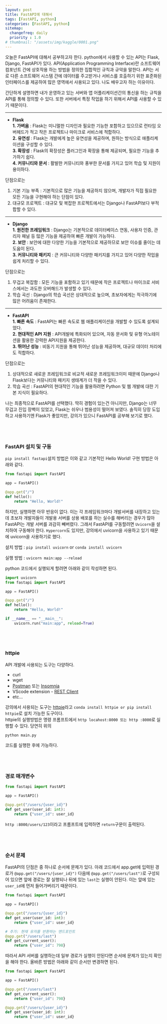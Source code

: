```yaml
---
layout: post
title: FastAPI에 대해서
tags: [FastAPI, python]
categories: [FastAPI, python]
sitemap:
  changefreq: daily
  priority : 1.0
# thumbnail: "/assets/img/kaggle/0001.png"
---
```

오늘은 FastAPI에 대해서 공부하고자 한다. python에서 사용할 수 있는 API는 Flask, Django, FastAPI가 있다. API(Application Programming Interface)란 소프트웨어 컴포넌트 간에 상호작용 하는 방법을 정의한 집합적인 규칙과 규악을 말한다. API는 서로 다른 소프트웨어 시스템 간에 데이터를 주고받거나 서비스를 호출하기 위한 표준화된 인터페이스를 제공하여 많은 영역에서 사용되고 있다. 나도 배우고자 하는 이유이다.  

간단하게 설명하면 내가 운영하고 있는 서버와 앱 어플리케이션간의 통신을 하는 규칙을 API를 통해 정의할 수 있다. 또한 서버에서 특정 작업을 하기 위해서 API를 사용할 수 있기 때문이다.  

----
+ **Flask**  
**1. 가벼움** : Flask는 미니멀한 디자인과 필요한 기능한 포함하고 있으므로 런타임 오버헤드가 적고 작은 프로젝트나 마이크로 서비스에 적합하다.  
**2. 유연성** : Flask는 개발에게 높은 유연성을 제공하며, 원하는 방식으로 애플리케이션을 구성할 수 있다.  
**3. 확장성** : Flask의 확장성은 플러그인과 확장을 통해 제공되며, 필요한 기능을 추가하기 쉽다.  
**4. 커뮤니티와 문서** : 활발한 커뮤니티와 풍부한 문서를 가지고 있어 학습 및 지원이 용이하다.  

단점으로는  
1. 기본 기능 부족 : 기본적으로 많은 기능을 제공하지 않으며, 개발자가 직접 필요한 모든 기능을 구현해야 하는 단점이 있다.  
2. 대규모 프로젝트 : 대규모 및 복잡한 프로젝트에서는 Django나 FastAPI보다 부적합할 수 있다.
----
+ **Django**  
**1. 원전한 프레임워크** : Django는 기본적으로 데이터베이스 연동, 사용자 인증, 관리자 패널 등 많은 기능을 제공하여 빠른 개발이 가능하다.  
**2. 보안** : 보안에 대한 다양한 기능을 기본적으로 제공하므로 보안 이슈를 줄이는 데 도움이 된다.  
**3. 커뮤니티와 패키지** : 큰 커뮤니티와 다양한 패키지를 가지고 있어 다양한 작업을 쉽게 처리할 수 있다.  

단점으로는  
1. 무겁고 복잡함 : 모든 기능을 포함하고 있기 때문에 작은 프로젝트나 마이크로 서비스에서는 과도한 오버해드가 발생할 수 있다.  
2. 학습 곡선 : Django의 학습 곡선은 상대적으로 높으며, 초보자에게는 적극하기에 많은 어려움이 존재한다.  

----
+ **FastAPI**  
**1. 빠른 속도** : FastAPI는 빠른 속도로 웹 애플리케이션을 개발할 수 있도록 설계되었다.  
**2. 현대적인 API 지원** : API개발에 특화되어 있으며, 자동 문서화 및 유형 어노테이션을 활용한 강력한 API지원을 제공한다.  
**3. 뛰어난 성능** : 비동기 지원을 통해 뛰어난 성능을 제공하며, 대규모 데이터 처리에도 적합하다.  

단점으로는  
1. 상대적으로 새로운 프레임워크로 비교적 새로운 프레임워크이미 때문에 Django나 Flask보다는 커뮤니티와 패키지 생태계가 더 작을 수 있다.  
2. 학습 곡선 : FastAPI의 현대적인 기능을 활용하려면 Python 및 웹 개발에 대한 기본 지식이 필요하다.  


나는 최종적으로 FastAPI를 선택했다. 딱히 경험이 있는건 아니지만, Django는 너무 무겁고 진입 장벽이 있었고, Flask는 쉬우나 범용성이 떨어져 보였다. 솔직히 당장 도입하고 사용하기엔 Flask가 좋았지만, 강의가 있으니 FastAPI를 공부해 보기로 했다.  


&nbsp;
----
### FastAPI 설치 및 구동  

`pip install fastapi`설치 방법은 이와 같고 기본적인 Hello World! 구현 방법은 아래와 같다.  
```python
from fastapi import FastAPI

app = FastAPI()

@app.get("/")
def hello():
    return "Hello, World!"
```
하지만, 실행하면 아무 반응이 없다. 이는 각 프레임워크마다 개발서버를 내장하고 있는데 초보자 개발자들이 개발용 서버를 상용 배포를 하는 실수를 해버리는 경우가 많아 FastAPI는 개발 서버를 과감히 빼버렸다. 그래서 FastAPI를 구동할려면 `Uvicorn`을 설치하여 구동해야 한다. `Hypercorn`도 있지만, 강의에서 uvicorn을 사용하고 있기 때문에 uvicorn을 사용하기로 했다.  

설치 방법 : `pip install uvicorn` or `conda install uvicorn`  

실행 방법 : `uvicorn main:app --reload`

python 코드에서 실행되게 할려면 아래와 같이 작성하면 된다.  
```python
import uvicorn
from fastapi import FastAPI

app = FastAPI()

@app.get("/")
def hello():
    return "Hello, World!"

if __name__ == "__main__":
    uvicorn.run("main:app", reload=True)
```


&nbsp;
----
### httpie  
API 개발에 사용되는 도구는 다양하다.  
+ curl
+ wget
+ [Postman](https://www.postman.com/) 또는 [Insomnia](https://insomnia.rest/)
+ VScode extension - [REST Client](https://marketplace.visualstudio.com/items?itemName=humao.rest-client)
+ etc...

강의에서 사용되는 도구는 [httpie](https://httpie.io/)라고 `conda install httpie or pip install httpie`로 설치 가능한 도구이다.  
httpie의 실행방법은 명령 프롬프트에서 `http locahost:8000 또는 http :8000`로 실행할 수 있다. 당연히 위의 
```
python main.py
```
코드를 실행한 후에 가능하다.  


&nbsp;
----
### 경로 매개변수  

```python
from fastapi import FastAPI

app = FastAPI()

@app.get("/users/{user_id}")
def get_user(user_id: int):
    return {"user_id": user_id}
```

`http :8000/users/123`이라고 프롬프트에 입력하면 `return`구문이 출력된다.  


&nbsp;
----
### 순서 문제  

FastAPI의 단점은 중 하나로 순서에 문제가 있다. 아래 코드에서 app.get에 입력된 경로가 `@app.get("/users/{user_id}")` 다음에 `@app.get("/users/last")`로 구성되어 있으면 앞에 경로는 잘 실행되나 뒤에 있는 `last`는 실행이 안된다. 이는 앞에 있는 `user_id`에 먼저 들어가버리기 때문이다.

```python
from fastapi import FastAPI

app = FastAPI()

@app.get("/users/{user_id}")
def get_user(user_id: int):
    return {"user_id": user_id}

# 추가: 현재 유저를 반환하는 앤드포인트
@app.get("/users/last")
def get_current_user():
    return {"user_id": 798}
```

따라서 API 서버를 실행하는데 일부 경로가 실행이 안된다면 순서에 문제가 있는지 확인을 해야 한다. 올바른 방법은 아래와 같이 순서만 변경하면 된다.  

```python
from fastapi import FastAPI

app = FastAPI()

@app.get("/users/last")
def get_current_user():
    return {"user_id": 798}

@app.get("/users/{user_id}")
def get_user(user_id: int):
    return {"user_id": user_id}

```